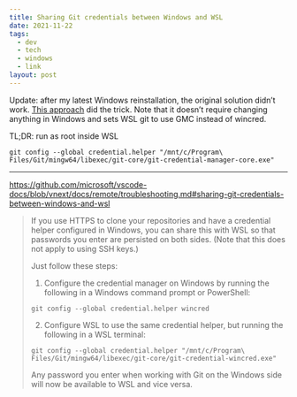 ```yaml
---
title: Sharing Git credentials between Windows and WSL
date: 2021-11-22
tags:
  - dev
  - tech
  - windows
  - link
layout: post
---
```


Update: after my latest Windows reinstallation, the original solution didn’t work. [This approach](https://docs.microsoft.com/en-us/windows/wsl/tutorials/wsl-git#git-credential-manager-setup) did the trick. Note that it doesn’t require changing anything in Windows and sets WSL git to use GMC instead of wincred.

TL;DR: run as root inside WSL

```
git config --global credential.helper "/mnt/c/Program\ Files/Git/mingw64/libexec/git-core/git-credential-manager-core.exe"
```

---

https://github.com/microsoft/vscode-docs/blob/vnext/docs/remote/troubleshooting.md#sharing-git-credentials-between-windows-and-wsl

> If you use HTTPS to clone your repositories and have a credential helper configured in Windows, you can share this with WSL so that passwords you enter are persisted on both sides. (Note that this does not apply to using SSH keys.)
>
> Just follow these steps:
>
> 1. Configure the credential manager on Windows by running the following in a Windows command prompt or PowerShell:
>
>```
>git config --global credential.helper wincred
>```
>
> 2. Configure WSL to use the same credential helper, but running the following in a WSL terminal:
>
>```
>git config --global credential.helper "/mnt/c/Program\ Files/Git/mingw64/libexec/git-core/git-credential-wincred.exe"
>```
>
> Any password you enter when working with Git on the Windows side will now be available to WSL and vice versa.
